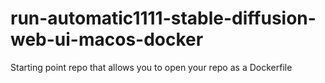 # run-automatic1111-stable-diffusion-web-ui-macos-docker
Starting point repo that allows you to open your repo as a Dockerfile
